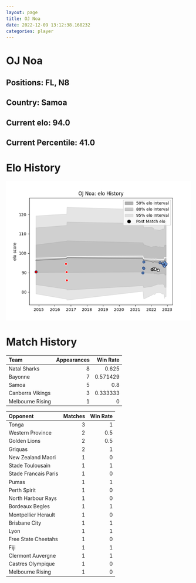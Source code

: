```yaml
---  
layout: page  
title: OJ Noa  
date: 2022-12-09 13:12:38.168232  
categories: player  
---
```

# OJ Noa

## Positions: FL, N8

## Country: Samoa

## Current elo: 94.0

## Current Percentile: 41.0

# Elo History


![elo history](history_OJNoa.png)
# Match History


| Team             |   Appearances |   Win Rate |
|:-----------------|--------------:|-----------:|
| Natal Sharks     |             8 |   0.625    |
| Bayonne          |             7 |   0.571429 |
| Samoa            |             5 |   0.8      |
| Canberra Vikings |             3 |   0.333333 |
| Melbourne Rising |             1 |   0        |

| Opponent             |   Matches |   Win Rate |
|:---------------------|----------:|-----------:|
| Tonga                |         3 |        1   |
| Western Province     |         2 |        0.5 |
| Golden Lions         |         2 |        0.5 |
| Griquas              |         2 |        1   |
| New Zealand Maori    |         1 |        0   |
| Stade Toulousain     |         1 |        1   |
| Stade Francais Paris |         1 |        0   |
| Pumas                |         1 |        1   |
| Perth Spirit         |         1 |        0   |
| North Harbour Rays   |         1 |        0   |
| Bordeaux Begles      |         1 |        1   |
| Montpellier Herault  |         1 |        0   |
| Brisbane City        |         1 |        1   |
| Lyon                 |         1 |        1   |
| Free State Cheetahs  |         1 |        0   |
| Fiji                 |         1 |        1   |
| Clermont Auvergne    |         1 |        1   |
| Castres Olympique    |         1 |        0   |
| Melbourne Rising     |         1 |        0   |